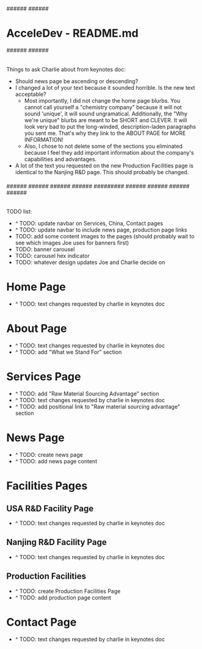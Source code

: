 ###### ###### ###### ######
#  AcceleDev - README.md  #
###### ###### ###### ######

Things to ask Charlie about from keynotes doc:
- Should news page be ascending or descending?
- I changed a lot of your text because it sounded horrible. Is the new
  text acceptable?
  - Most importantly, I did not change the home page blurbs. You cannot
    call yourself a "chemistry company" because it will not sound 'unique',
    it will sound ungramatical. Additionally, the "Why we're unique" blurbs
    are meant to be SHORT and CLEVER. It will look very bad to put the
    long-winded, description-laden paragraphs you sent me. That's why
    they link to the ABOUT PAGE for MORE INFORMATION!
  - Also, I chose to not delete some of the sections you eliminated
    because I feel they add important information about the company's
    capabilities and advantages.
- A lot of the text you requested on the new Production Facilities page
  is identical to the Nanjing R&D page. This should probably be changed.

###### ###### ###### ###### ###### ######### ###### ###### ###### ###### ###### 

TODO list:
- ^ TODO: update navbar on Services, China, Contact pages
- ^ TODO: update navbar to include news page, production page links
- TODO: add some content images to the pages (should probably wait to
        see which images Joe uses for banners first)
- TODO: banner carousel
- TODO: carousel hex indicator
- TODO: whatever design updates Joe and Charlie decide on


# Home Page ###################################################################
- ^ TODO: text changes requested by charlie in keynotes doc


# About Page ##################################################################
- ^ TODO: text changes requested by charlie in keynotes doc
- ^ TODO: add "What we Stand For" section


# Services Page ###############################################################
- ^ TODO: add "Raw Material Sourcing Advantage" section
- ^ TODO: text changes requested by charlie in keynotes doc
- ^ TODO: add positional link to "Raw material sourcing advantage" section


# News Page ###################################################################
- ^ TODO: create news page
- ^ TODO: add news page content


# Facilities Pages ############################################################
##  USA R&D Facility Page
- ^ TODO: text changes requested by charlie in keynotes doc

##  Nanjing R&D Facility Page
- ^ TODO: text changes requested by charlie in keynotes doc

##  Production Facilities
- ^ TODO: create Production Facilities Page
- ^ TODO: add production page content


# Contact Page ################################################################
- ^ TODO: text changes requested by charlie in keynotes doc
